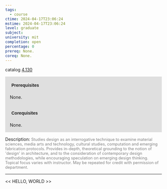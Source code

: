 ```yaml
---
tags:
  - course
ctime: 2024-04-17T23:06:24
mstime: 2024-04-17T23:06:24
level: graduate
subject: 
university: mit
completion: open
percentage: 0
prereq: None.
coreq: None.
---
```


catalog [4.130](http://student.mit.edu/catalog/m4a.html#4.130)

<span style="display: block; padding: 15px; background-color: rgb(100, 100, 100, 0.2);"><font id="m_prereq3034_0" style="display: block; font-family: Arial, sans-serif; font-weight: bold; padding: 5px">Prerequisites</font><br><span id="prereq3034_0">None.</span></span>
<span style="display: block; padding: 15px; background-color: rgb(100, 100, 100, 0.2);"><font id="m_coreq3034_0" style="display: block; font-family: Arial, sans-serif; font-weight: bold; padding: 5px">Corequisites</font><br><span id="coreq3034_0">None.</span></span>

<font style="">Description:</font>
<font style="color: grey; font-size: 0.8rem;">Studies design as an interrogative technique to examine material sciences, media arts and technology, cultural studies, computation and emerging fabrication protocols. Provides in-depth, theoretical grounding to the notion of 'design' in architecture, and to the consideration of contemporary design methodologies, while encouraging speculation on emerging design thinking. Topical focus varies with instructor. May be repeated for credit with permission of department.</font>



---

<< HELLO, WORLD >>
